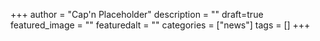 +++
author = "Cap'n Placeholder"
description = ""
draft=true
featured_image = ""
featuredalt = ""
categories = ["news"]
tags = []
+++

<!--more-->  
